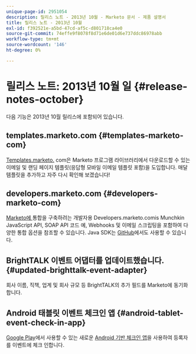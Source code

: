 ```yaml
---
unique-page-id: 2951054
description: 릴리스 노트 - 2013년 10월 - Marketo 문서 - 제품 설명서
title: 릴리스 노트 - 2013년 10월
exl-id: f392521e-a5bd-47cd-af5c-d801718ca4e0
source-git-commit: 74effe9f8078f8d71e6de01d6e737ddc86978abb
workflow-type: tm+mt
source-wordcount: '146'
ht-degree: 0%

---
```


# 릴리스 노트: 2013년 10월 일 {#release-notes-october}

다음 기능은 2013년 10월 릴리스에 포함되어 있습니다.

## templates.marketo.com {#templates-marketo-com}

[Templates.marketo.](/help/marketo/product-docs/demand-generation/landing-pages/landing-page-templates/guided-landing-page-template-list.md) com은 Marketo 프로그램 라이브러리에서 다운로드할 수 있는 이메일 및 랜딩 페이지 템플릿(응답형 모바일 이메일 템플릿 포함)을 도입합니다. 매달 템플릿을 추가하고 자주 다시 확인해 보겠습니다!

## developers.marketo.com {#developers-marketo-com}

[Marketo에 ](https://developers.marketo.com) 통합을 구축하려는 개발자용 Developers.marketo.comis Munchkin JavaScript API, SOAP API 코드 예, Webhooks 및 이메일 스크립팅을 포함하여 다양한 통합 옵션을 참조할 수 있습니다. Java SDK는 [GitHub](https://github.com/Marketo/SOAP-API-Java-Client)에서도 사용할 수 있습니다.

## BrightTALK 이벤트 어댑터를 업데이트했습니다. {#updated-brighttalk-event-adapter}

회사 이름, 직책, 업계 및 회사 규모 등 BrightTALK의 추가 필드를 Marketo에 동기화합니다.

## Android 태블릿 이벤트 체크인 앱 {#android-tablet-event-check-in-app}

[Google Play](https://play.google.com/store/apps/details?id=com.marketo.eventcheckin&amp;hl=en)에서 사용할 수 있는 새로운 [Android 기반 체크인 앱](/help/marketo/product-docs/core-marketo-concepts/mobile-apps/event-check-in/check-people-into-your-event-from-your-tablet.md)을 사용하여 등록자를 이벤트에 체크 인합니다.
